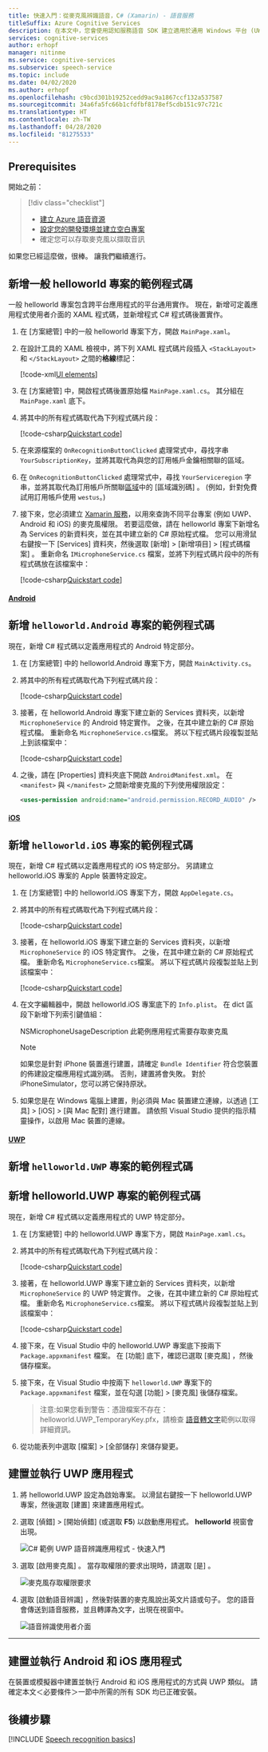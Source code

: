 ```yaml
---
title: 快速入門：從麥克風辨識語音，C# (Xamarin) - 語音服務
titleSuffix: Azure Cognitive Services
description: 在本文中，您會使用認知服務語音 SDK 建立適用於通用 Windows 平台 (UWP)、Android 和 iOS 的跨平台 C# Xamarin 應用程式。 您會將來自裝置或模擬器麥克風的語音即時轉譯為文字。 應用程式是使用語音 SDK NuGet 套件與 Microsoft Visual Studio 2019 所建置的。
services: cognitive-services
author: erhopf
manager: nitinme
ms.service: cognitive-services
ms.subservice: speech-service
ms.topic: include
ms.date: 04/02/2020
ms.author: erhopf
ms.openlocfilehash: c9bcd301b19252cedd9ac9a1867ccf132a537587
ms.sourcegitcommit: 34a6fa5fc66b1cfdfbf8178ef5cdb151c97c721c
ms.translationtype: HT
ms.contentlocale: zh-TW
ms.lasthandoff: 04/28/2020
ms.locfileid: "81275533"
---
```

## <a name="prerequisites"></a>Prerequisites

開始之前：

> [!div class="checklist"]
> * [建立 Azure 語音資源](../../../../get-started.md)
> * [設定您的開發環境並建立空白專案](../../../../quickstarts/setup-platform.md?tabs=xamarin&pivots=programming-language-csharp)
> * 確定您可以存取麥克風以擷取音訊

如果您已經這麼做，很棒。 讓我們繼續進行。

## <a name="add-sample-code-for-the-common-helloworld-project"></a>新增一般 helloworld 專案的範例程式碼

一般 helloworld 專案包含跨平台應用程式的平台通用實作。 現在，新增可定義應用程式使用者介面的 XAML 程式碼，並新增程式 C# 程式碼後置實作。

1. 在 [方案總管]  中的一般 helloworld 專案下方，開啟 `MainPage.xaml`。

1. 在設計工具的 XAML 檢視中，將下列 XAML 程式碼片段插入 `<StackLayout>` 和 `</StackLayout>` 之間的**格線**標記：

   [!code-xml[UI elements](~/samples-cognitive-services-speech-sdk/quickstart/csharp/xamarin/helloworld/helloworld/MainPage.xaml)]

1. 在 [方案總管]  中，開啟程式碼後置原始檔 `MainPage.xaml.cs`。 其分組在 `MainPage.xaml` 底下。

1. 將其中的所有程式碼取代為下列程式碼片段：

   [!code-csharp[Quickstart code](~/samples-cognitive-services-speech-sdk/quickstart/csharp/xamarin/helloworld/helloworld/MainPage.xaml.cs)]

1. 在來源檔案的 `OnRecognitionButtonClicked` 處理常式中，尋找字串 `YourSubscriptionKey`，並將其取代為與您的訂用帳戶金鑰相關聯的區域。


1. 在 `OnRecognitionButtonClicked` 處理常式中，尋找 `YourServiceregion` 字串，並將其取代為訂用帳戶所關聯[區域](https://aka.ms/speech/sdkregion)中的 [區域識別碼]  。 (例如，針對免費試用訂用帳戶使用 `westus`。)

1. 接下來，您必須建立 [Xamarin 服務](https://docs.microsoft.com/xamarin/android/app-fundamentals/services/creating-a-service/)，以用來查詢不同平台專案 (例如 UWP、Android 和 iOS) 的麥克風權限。 若要這麼做，請在 helloworld 專案下新增名為 Services  的新資料夾，並在其中建立新的 C# 原始程式檔。 您可以用滑鼠右鍵按一下 [Services]  資料夾，然後選取 [新增]   > [新增項目]   > [程式碼檔案]  。 重新命名 `IMicrophoneService.cs` 檔案，並將下列程式碼片段中的所有程式碼放在該檔案中：

   [!code-csharp[Quickstart code](~/samples-cognitive-services-speech-sdk/quickstart/csharp/xamarin/helloworld/helloworld/Services/IMicrophoneService.cs)]

#### <a name="android"></a>[Android](#tab/x-android)
## <a name="add-sample-code-for-the-helloworldandroid-project"></a>新增 `helloworld.Android` 專案的範例程式碼

現在，新增 C# 程式碼以定義應用程式的 Android 特定部分。

1. 在 [方案總管]  中的 helloworld.Android 專案下方，開啟 `MainActivity.cs`。

1. 將其中的所有程式碼取代為下列程式碼片段：

   [!code-csharp[Quickstart code](~/samples-cognitive-services-speech-sdk/quickstart/csharp/xamarin/helloworld/helloworld.Android/MainActivity.cs)]

1. 接著，在 helloworld.Android 專案下建立新的 Services  資料夾，以新增 `MicrophoneService` 的 Android 特定實作。 之後，在其中建立新的 C# 原始程式檔。 重新命名 `MicrophoneService.cs`檔案。 將以下程式碼片段複製並貼上到該檔案中：

   [!code-csharp[Quickstart code](~/samples-cognitive-services-speech-sdk/quickstart/csharp/xamarin/helloworld/helloworld.Android/Services/MicrophoneService.cs)]

1. 之後，請在 [Properties]  資料夾底下開啟 `AndroidManifest.xml`。 在 `<manifest>` 與 `</manifest>` 之間新增麥克風的下列使用權限設定：

   ```xml
   <uses-permission android:name="android.permission.RECORD_AUDIO" />
   ```
   
#### <a name="ios"></a>[iOS](#tab/ios)
## <a name="add-sample-code-for-the-helloworldios-project"></a>新增 `helloworld.iOS` 專案的範例程式碼

現在，新增 C# 程式碼以定義應用程式的 iOS 特定部分。 另請建立 helloworld.iOS 專案的 Apple 裝置特定設定。

1. 在 [方案總管]  中的 helloworld.iOS 專案下方，開啟 `AppDelegate.cs`。

1. 將其中的所有程式碼取代為下列程式碼片段：

   [!code-csharp[Quickstart code](~/samples-cognitive-services-speech-sdk/quickstart/csharp/xamarin/helloworld/helloworld.iOS/AppDelegate.cs)]

1. 接著，在 helloworld.iOS 專案下建立新的 Services  資料夾，以新增 `MicrophoneService` 的 iOS 特定實作。 之後，在其中建立新的 C# 原始程式檔。 重新命名 `MicrophoneService.cs`檔案。 將以下程式碼片段複製並貼上到該檔案中：

   [!code-csharp[Quickstart code](~/samples-cognitive-services-speech-sdk/quickstart/csharp/xamarin/helloworld/helloworld.iOS/Services/MicrophoneService.cs)]

1. 在文字編輯器中，開啟 helloworld.iOS 專案底下的 `Info.plist`。 在 dict 區段下新增下列索引鍵值組：

   <key>NSMicrophoneUsageDescription</key>
   <string>此範例應用程式需要存取麥克風</string>

   > [!NOTE]
   > 如果您是針對 iPhone 裝置進行建置，請確定 `Bundle Identifier` 符合您裝置的佈建設定檔應用程式識別碼。 否則，建置將會失敗。 對於 iPhoneSimulator，您可以將它保持原狀。

1. 如果您是在 Windows 電腦上建置，則必須與 Mac 裝置建立連線，以透過 [工具]   > [iOS]   > [與 Mac 配對]  進行建置。 請依照 Visual Studio 提供的指示精靈操作，以啟用 Mac 裝置的連線。

#### <a name="uwp"></a>[UWP](#tab/helloworlduwp)
## <a name="add-sample-code-for-the-helloworlduwp-project"></a>新增 `helloworld.UWP` 專案的範例程式碼

## <a name="add-sample-code-for-the-helloworlduwp-project"></a>新增 helloworld.UWP 專案的範例程式碼

現在，新增 C# 程式碼以定義應用程式的 UWP 特定部分。

1. 在 [方案總管]  中的 helloworld.UWP 專案下方，開啟 `MainPage.xaml.cs`。

1. 將其中的所有程式碼取代為下列程式碼片段：

   [!code-csharp[Quickstart code](~/samples-cognitive-services-speech-sdk/quickstart/csharp/xamarin/helloworld/helloworld.UWP/MainPage.xaml.cs)]

1. 接著，在 helloworld.UWP 專案下建立新的 Services  資料夾，以新增 `MicrophoneService` 的 UWP 特定實作。 之後，在其中建立新的 C# 原始程式檔。 重新命名 `MicrophoneService.cs`檔案。 將以下程式碼片段複製並貼上到該檔案中：

   [!code-csharp[Quickstart code](~/samples-cognitive-services-speech-sdk/quickstart/csharp/xamarin/helloworld/helloworld.UWP/Services/MicrophoneService.cs)]

1. 接下來，在 Visual Studio 中的 helloworld.UWP 專案底下按兩下 `Package.appxmanifest` 檔案。 在 [功能]  底下，確認已選取 [麥克風]  ，然後儲存檔案。

1. 接下來，在 Visual Studio 中按兩下 `helloworld.UWP` 專案下的 `Package.appxmanifest` 檔案，並在勾選 [功能]   > [麥克風]  後儲存檔案。
   > 注意:如果您看到警告：憑證檔案不存在：helloworld.UWP_TemporaryKey.pfx，請檢查 [語音轉文字](~/articles/cognitive-services/Speech-Service/quickstarts/speech-to-text-from-microphone.md?pivots=programming-language-csharp&tabs=uwp)範例以取得詳細資訊。

1. 從功能表列中選取 [檔案]   > [全部儲存]  來儲存變更。

## <a name="build-and-run-the-uwp-application"></a>建置並執行 UWP 應用程式

1. 將 helloworld.UWP 設定為啟始專案。 以滑鼠右鍵按一下 helloworld.UWP 專案，然後選取 [建置]  來建置應用程式。

1. 選取 [偵錯]   > [開始偵錯]  (或選取 **F5**) 以啟動應用程式。 **helloworld** 視窗會出現。

   ![C# 範例 UWP 語音辨識應用程式 - 快速入門](../../../../media/sdk/qs-csharp-xamarin-helloworld-uwp-window.png)

1. 選取 [啟用麥克風]  。 當存取權限的要求出現時，請選取 [是]  。

   ![麥克風存取權限要求](../../../../media/sdk/qs-csharp-xamarin-uwp-access-prompt.png)

1. 選取 [啟動語音辨識]  ，然後對裝置的麥克風說出英文片語或句子。 您的語音會傳送到語音服務，並且轉譯為文字，出現在視窗中。

   ![語音辨識使用者介面](../../../../media/sdk/qs-csharp-xamarin-uwp-ui-result.png)
* * *

## <a name="build-and-run-the-android-and-ios-applications"></a>建置並執行 Android 和 iOS 應用程式

在裝置或模擬器中建置並執行 Android 和 iOS 應用程式的方式與 UWP 類似。 請確定本文＜必要條件＞一節中所需的所有 SDK 均已正確安裝。

## <a name="next-steps"></a>後續步驟

[!INCLUDE [Speech recognition basics](../../speech-to-text-next-steps.md)]
